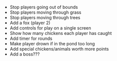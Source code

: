 - Stop players going out of bounds
- Stop players moving through grass
- Stop players moving through trees
- Add a fox (player 2)
- Add controls for play on a single screen
- Show how many chickens each player has caught
- Add timer for rounds
- Make player drown if in the pond too long
- Add special chickens/animals worth more points
- Add a boss???
